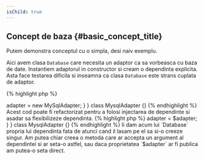 ```yaml
---
isChild: true
---
```


## Concept de baza {#basic_concept_title}

Putem demonstra conceptul cu o simpla, desi naiv exemplu.

Aici avem clasa `Database` care necesita un adaptor ca sa vorbeasca cu baza de date. Instantiem
adaptorul in constructor si cream o dependinta explicita. Asta face testarea dificila si inseamna
ca clasa `Database` este strans cuplata de adaptor.

{% highlight php %}
<?php
namespace Database;

class Database
{
    protected $adapter;

    public function __construct()
    {
        $this->adapter = new MySqlAdapter;
    }
}

class MysqlAdapter {}
{% endhighlight %}

Acest cod poate fi refactorizat pentru a folosi injectarea de dependinte si asadar sa flexibilizeze dependinta.

{% highlight php %}
<?php
namespace Database;

class Database
{
    protected $adapter;

    public function __construct(MySqlAdapter $adapter)
    {
        $this->adapter = $adapter;
    }
}

class MysqlAdapter {}
{% endhighlight %}

Ii dam acum lui `Database` propria lui dependinta fata de atunci cand il lasam pe el sa si-o creeze singur.
Am putea chiar creea o metoda care ar accepta un argument al dependintei si ar seta-o astfel, sau daca proprietatea
`$adapter` ar fi publica am putea-o seta direct.

